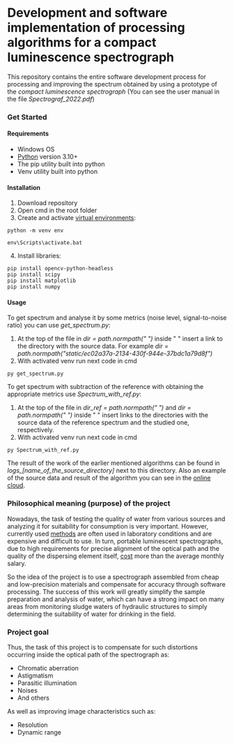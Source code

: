 # Development and software implementation of processing algorithms for a compact luminescence spectrograph

This repository contains the entire software development process for processing and improving the spectrum obtained by using a prototype of the _compact luminescence spectrograph_ (You can see the user manual in the file _Spectrograf_2022.pdf_)

### Get Started
#### Requirements
- Windows OS
- [Python](https://www.python.org/downloads/windows/) version 3.10+
- The pip utility built into python
- Venv utility built into python
#### Installation
1. Download repository
2. Open cmd in the root folder
3. Create and activate [virtual environments](https://docs.python.org/3/library/venv.html):
```
python -m venv env

env\Scripts\activate.bat
```
4. Install libraries:
```
pip install opencv-python-headless
pip install scipy
pip install matplotlib
pip install numpy
```
#### Usage

To get spectrum and analyse it by some metrics (noise level, signal-to-noise ratio) you can use *get_spectrum.py*:
1. At the top of the file in *dir = path.normpath(" ")* inside " " insert a link to the directory with the source data. For example *dir = path.normpath("static/ec02a37a-2134-430f-944e-37bdc1a79d8f")*
2. With activated venv run next code in cmd
```
py get_spectrum.py
```

To get spectrum with subtraction of the reference with obtaining the appropriate metrics use *Spectrum_with_ref.py*:
1. At the top of the file in *dir_ref = path.normpath(" ")* and *dir = path.normpath(" ")* inside " " insert links to the directories with the source data of the reference spectrum and the studied one, respectively.
2. With activated venv run next code in cmd
```
py Spectrum_with_ref.py
```
The result of the work of the earlier mentioned algorithms can be found in *logs_[name_of_the_source_directory]* next to this directory.
Also an example of the source data and result of the algorithm you can see in the [online cloud](https://disk.yandex.ru/d/yVBGErGbLEkZqQ).

### Philosophical meaning (purpose) of the project

Nowadays, the task of testing the quality of water from various sources and analyzing it for suitability for consumption is very important. However, currently used [methods](https://testslab.ru/stati/metody-analiza-vody/#:~:text=%D0%9B%D1%8E%D0%BC%D0%B8%D0%BD%D0%B5%D1%81%D1%86%D0%B5%D0%BD%D1%82%D0%BD%D1%8B%D0%B9%20%D0%B0%D0%BD%D0%B0%D0%BB%D0%B8%D0%B7%20%D0%BF%D0%BE%D0%B7%D0%B2%D0%BE%D0%BB%D1%8F%D0%B5%D1%82%20%D0%BE%D0%B1%D0%BD%D0%B0%D1%80%D1%83%D0%B6%D0%B8%D1%82%D1%8C%20%D0%B8,%D1%81%D0%BE%D0%B5%D0%B4%D0%B8%D0%BD%D0%B5%D0%BD%D0%B8%D0%B9%20%D0%B2%20%D0%BF%D1%80%D0%BE%D0%B1%D0%B0%D1%85%20%D0%BF%D1%80%D0%B8%D0%BC%D0%B5%D0%BD%D1%8F%D1%8E%D1%82%20%D1%85%D1%80%D0%BE%D0%BC%D0%B0%D1%82%D0%BE%D0%B3%D1%80%D0%B0%D1%84%D0%B8%D1%8E) are often used in laboratory conditions and are expensive and difficult to use. In turn, portable luminescent spectrographs, due to high requirements for precise alignment of the optical path and the quality of the dispersing element itself, [cost](https://aliexpress.ru/wholesale?SearchText=fluorescence+spectrophotometer&g=y&page=1&searchInfo=UeihUK8Yw0p7m0kK8rWUKQav9w%2F+9ysNUE3T21jdsWJLiHcifsoBkPSCd0kOhGpzFa0EOTe8gFMFJmEHO18K2KIYu6xu7G3Mqe%2FZXlsYbdJJOnwoRjWnsjJQNIjwp3qp4MeBFHghLjvAXQV2RMfCunpFB+N1qgjskc%2FKLQAv6DNdQraDNjY%3D) more than the average monthly salary.


So the idea of the project is to use a spectrograph assembled from cheap and low-precision materials and compensate for accuracy through software processing. The success of this work will greatly simplify the sample preparation and analysis of water, which can have a strong impact on many areas from monitoring sludge waters of hydraulic structures to simply determining the suitability of water for drinking in the field.

### Project goal
Thus, the task of this project is to compensate for such distortions occurring inside the optical path of the spectrograph as:
- Сhromatic aberration
- Astigmatism
- Parasitic illumination
- Noises
- And others


As well as improving image characteristics such as:
- Resolution
- Dynamic range

